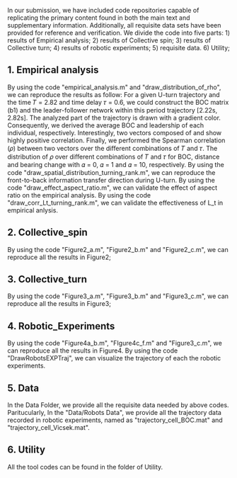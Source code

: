 In our submission, we have included code repositories capable of replicating the primary content found in both the main text and supplementary information. 
Additionally, all requisite data sets have been provided for reference and verification. We divide the code into five parts: 1) results of Empirical analysis; 
2) results of Collective spin; 3) results of Collective turn; 4) results of robotic experiments; 5) requisite data. 6) Utility;
## 1. Empirical analysis 
By using the code "empirical_analysis.m" and "draw_distribution_of_rho", we can reproduce the results as follow: For a given U-turn trajectory and the time 𝑇 = 2.82 and time delay 𝜏 = 0.6, we could construct the BOC matrix (b1) and 
the leader-follower network within this period trajectory [2.22s, 2.82s]. The analyzed part of the trajectory is drawn with a gradient color.
Consequently, we derived the average BOC and leadership of each individual, respectively. Interestingly, two vectors composed of  and  show highly positive correlation. 
Finally, we performed the Spearman correlation (𝜌) between two vectors over the diﬀerent combinations of 𝑇 and 𝜏. The distribution of 𝜌 over diﬀerent combinations of 𝑇 and 𝜏 for BOC, distance and bearing change with 𝛼 = 0, 𝛼 = 1 and 𝛼 = 10, respectively. 
By using the code "draw_spatial_distribution_turning_rank.m", we can reproduce the front-to-back information transfer direction during U-turn.
By using the code "draw_effect_aspect_ratio.m", we can validate the effect of aspect ratio on the empirical analysis.
By using the code "draw_corr_Lt_turning_rank.m", we can validate the effectiveness of L_t in empirical anlysis.
## 2. Collective_spin 
By using the code "Figure2_a.m", "Figure2_b.m" and "Figure2_c.m", we can reproduce all the results in Figure2;
## 3. Collective_turn
By using the code "Figure3_a.m", "Figure3_b.m" and "Figure3_c.m", we can reproduce all the results in Figure3;
## 4. Robotic_Experiments
By using the code "Figure4a_b.m", "FIgure4c_f.m" and "Figure3_c.m", we can reproduce all the results in Figure4.
By using the code "DrawRobotsEXPTraj", we can visualize the trajectory of each the robotic experiments. 
## 5. Data
In the Data Folder, we provide all the requisite data needed by above codes. Paritucularly, In the "Data/Robots Data", we provide all the trajectory data recorded in 
robotic experiments, named as "trajectory_cell_BOC.mat" and "trajectory_cell_Vicsek.mat".
## 6. Utility
All the tool codes can be found in the folder of Utility.

